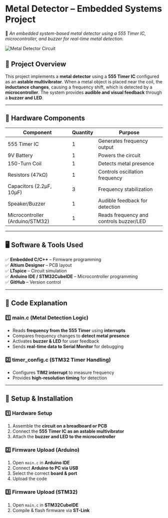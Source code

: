 # **Metal Detector – Embedded Systems Project**  
🚀 *An embedded system-based metal detector using a 555 Timer IC, microcontroller, and buzzer for real-time metal detection.*

![Metal Detector Circuit](./Hardware/PCB_Design/PCB_Layout.png)

## **📌 Project Overview**  
This project implements a **metal detector** using a **555 Timer IC** configured as an **astable multivibrator**. When a metal object is placed near the coil, the **inductance changes**, causing a frequency shift, which is detected by a **microcontroller**. The system provides **audible and visual feedback** through a **buzzer and LED**.

---

## **🔧 Hardware Components**
| Component | Quantity | Purpose |
|-----------|---------|----------|
| 555 Timer IC | 1 | Generates frequency output |
| 9V Battery | 1 | Powers the circuit |
| 150-Turn Coil | 1 | Detects metal presence |
| Resistors (47kΩ) | 1 | Controls oscillation frequency |
| Capacitors (2.2µF, 10µF) | 3 | Frequency stabilization |
| Speaker/Buzzer | 1 | Audible feedback for detection |
| Microcontroller (Arduino/STM32) | 1 | Reads frequency and controls buzzer/LED |

---

## **🖥️ Software & Tools Used**
✅ **Embedded C/C++** – Firmware programming  
✅ **Altium Designer** – PCB layout  
✅ **LTspice** – Circuit simulation  
✅ **Arduino IDE / STM32CubeIDE** – Microcontroller programming  
✅ **GitHub** – Version control  

---

## **📜 Code Explanation**

### **1️⃣ main.c (Metal Detection Logic)**
- Reads **frequency from the 555 Timer** using **interrupts**  
- Compares frequency changes to **detect metal presence**  
- Activates **buzzer & LED** for user feedback  
- Sends **real-time data to Serial Monitor** for debugging  

### **2️⃣ timer_config.c (STM32 Timer Handling)**
- Configures **TIM2 interrupt** to measure frequency  
- Provides **high-resolution timing** for detection  

---

## **🚀 Setup & Installation**

### **1️⃣ Hardware Setup**
1. Assemble the **circuit on a breadboard or PCB**  
2. Connect the **555 Timer IC as an astable multivibrator**  
3. Attach the **buzzer and LED to the microcontroller**  

### **2️⃣ Firmware Upload (Arduino)**
1. Open `main.c` in **Arduino IDE**  
2. Connect **Arduino to PC via USB**  
3. Select the correct **board & port**  
4. Upload the code  

### **3️⃣ Firmware Upload (STM32)**
1. Open `main.c` in **STM32CubeIDE**  
2. Compile & flash firmware via **ST-Link**
   
